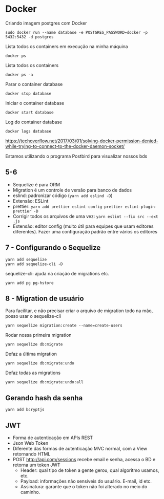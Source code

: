 # Docker

Criando imagem postgres com Docker
```
sudo docker run --name database -e POSTGRES_PASSWORD=docker -p 5432:5432 -d postgres
```

Lista todos os containers em execução na minha máquina
```
docker ps
```

Lista todos os containers
```
docker ps -a
```

Parar o container database
```
docker stop database
```

Iniciar o container database
```
docker start database
```

Log do container database
```
docker logs database
```

https://techoverflow.net/2017/03/01/solving-docker-permission-denied-while-trying-to-connect-to-the-docker-daemon-socket/

Estamos utilizando o programa Postbird para visualizar nossos bds

## 5-6
- Sequelize é para ORM
- Migration é um controle de versão para banco de dados
- eslind: padronizar código (```yarn add eslind -D```)
- Extensão: ESLint
- prettier: ```yarn add prettier eslint-config-prettier eslint-plugin-prettier -D```
- Corrigir todos os arquivos de uma vez: ```yarn eslint --fix src --ext .js```
- Extensão: editor config (muito útil para equipes que usam editores diferentes). Fazer uma configuração padrão entre vários os editores

## 7 - Configurando o Sequelize
```
yarn add sequelize
yarn add sequelize-cli -D
```

sequelize-cli: ajuda na criação de migrations etc.

```
yarn add pg pg-hstore
```

## 8 - Migration de usuário
Para facilitar, e não precisar criar o arquivo de migration todo na mão, posso usar o sequelize-cli
```
yarn sequelize migration:create --name=create-users
```

Rodar nossa primeira migration
```
yarn sequelize db:migrate
```

Defaz a última migration
```
yarn sequelize db:migrate:undo
```

Defaz todas as migrations
```
yarn sequelize db:migrate:undo:all
```

## Gerando hash da senha
```
yarn add bcryptjs
```

## JWT
- Forma de autenticação em APIs REST
- Json Web Token
- Diferente das formas de autenticação MVC normal, com a View retornando HTML
- POST http://api.com/sessions recebe email e senha, acessa o BD e retorna um token JWT
    - Header: qual tipo de token a gente gerou, qual algoritmo usamos, etc.
    - Payload: informações não sensíveis do usuário. E-mail, id etc.
    - Assinatura: garante que o token não foi alterado no meio do caminho.

